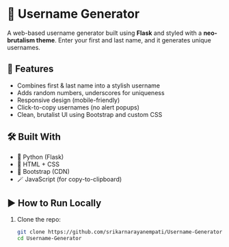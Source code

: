 # 🧠 Username Generator

A web-based username generator built using **Flask** and styled with a **neo-brutalism theme**. Enter your first and last name, and it generates unique usernames.

## 🚀 Features

- Combines first & last name into a stylish username
- Adds random numbers, underscores for uniqueness
- Responsive design (mobile-friendly)
- Click-to-copy usernames (no alert popups)
- Clean, brutalist UI using Bootstrap and custom CSS

## 🛠️ Built With

- 🐍 Python (Flask)
- 🎨 HTML + CSS
- 🧩 Bootstrap (CDN)
- 🪄 JavaScript (for copy-to-clipboard)

## ▶️ How to Run Locally

1. Clone the repo:
   ```bash
   git clone https://github.com/srikarnarayanempati/Username-Generator.git
   cd Username-Generator
